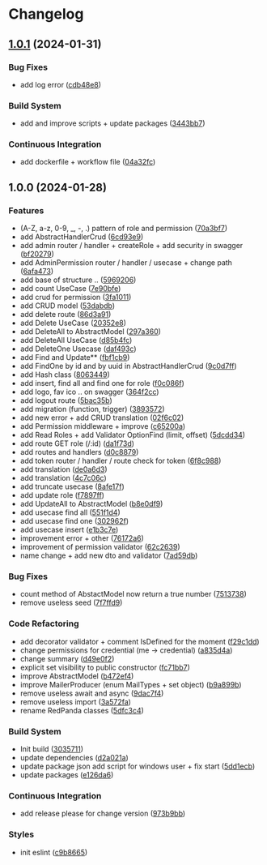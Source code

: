 # Changelog

## [1.0.1](https://github.com/Andesite-Lab/Authentification/compare/v1.0.0...v1.0.1) (2024-01-31)


### Bug Fixes

* add log error ([cdb48e8](https://github.com/Andesite-Lab/Authentification/commit/cdb48e8f7f04b366175c5ab81d50c3313e865d34))


### Build System

* add and improve scripts + update packages ([3443bb7](https://github.com/Andesite-Lab/Authentification/commit/3443bb7c8ada9ec6f1feccd3aa7ed67a11877b91))


### Continuous Integration

* add dockerfile + workflow file ([04a32fc](https://github.com/Andesite-Lab/Authentification/commit/04a32fcbfccae7cb3c4da9d6ea39f463c7e1696a))

## 1.0.0 (2024-01-28)


### Features

* (A-Z, a-z, 0-9, _, -, .) pattern of role and permission ([70a3bf7](https://github.com/Andesite-Lab/Authentification/commit/70a3bf7c7fcc20f12f461f4be3cfdc07f898e3cd))
* add AbstractHandlerCrud ([6cd93e9](https://github.com/Andesite-Lab/Authentification/commit/6cd93e9f9e935aaa8b5d2fa3cee5ceef383a05bf))
* add admin router / handler + createRole + add security in swagger ([bf20279](https://github.com/Andesite-Lab/Authentification/commit/bf20279168b173108802b586d8d511079e43d7bb))
* add AdminPermission router / handler / usecase + change path ([6afa473](https://github.com/Andesite-Lab/Authentification/commit/6afa473f3ef9fafc924d1e87737637c91912d754))
* add base of structure .. ([5969206](https://github.com/Andesite-Lab/Authentification/commit/5969206a6a3dcb2ac2d53978ce944b342b8cc021))
* add count UseCase ([7e90bfe](https://github.com/Andesite-Lab/Authentification/commit/7e90bfe8467ad1b66ca0c9c8609deae3cec01864))
* add crud for permission ([3fa1011](https://github.com/Andesite-Lab/Authentification/commit/3fa10119b5e236f7e76438834de444b95f6386d7))
* add CRUD model ([53dabdb](https://github.com/Andesite-Lab/Authentification/commit/53dabdb1a62a44f097683b90ade62328dfe61d87))
* add delete route ([86d3a91](https://github.com/Andesite-Lab/Authentification/commit/86d3a916fa7ff56eadac88a5c8b01719ef53bf9c))
* add Delete UseCase ([20352e8](https://github.com/Andesite-Lab/Authentification/commit/20352e8fac3436681d7915ac30302ba9e3c3bc6d))
* add DeleteAll to AbstractModel ([297a360](https://github.com/Andesite-Lab/Authentification/commit/297a3604786b9b2afeb4fdf627b3e7f7bc46fd7e))
* add DeleteAll UseCase ([d85b4fc](https://github.com/Andesite-Lab/Authentification/commit/d85b4fc734f09e81994a75d86874216b857578e2))
* add DeleteOne Usecase ([daf493c](https://github.com/Andesite-Lab/Authentification/commit/daf493cf61e9f54f9d53033266eaa2c65345a3a0))
* add Find and Update** ([fbf1cb9](https://github.com/Andesite-Lab/Authentification/commit/fbf1cb98a565ba7be68515e630a8a7b9cfc0549a))
* add FindOne by id and by uuid in AbstractHandlerCrud ([9c0d7ff](https://github.com/Andesite-Lab/Authentification/commit/9c0d7ff5c3c9c8cf2377c4a47736b887677ca3cb))
* add Hash class ([8063449](https://github.com/Andesite-Lab/Authentification/commit/8063449c3677529311e2d0576e37b8b2936894d5))
* add insert, find all and find one for role ([f0c086f](https://github.com/Andesite-Lab/Authentification/commit/f0c086f910bcde094c09af935022db124871fa53))
* add logo, fav ico .. on swagger ([364f2cc](https://github.com/Andesite-Lab/Authentification/commit/364f2cc8243111bce07526cc81ce4730ab702ec0))
* add logout route ([5bac35b](https://github.com/Andesite-Lab/Authentification/commit/5bac35b990d2c814099ede0b51b0973052ef65d1))
* add migration (function, trigger) ([3893572](https://github.com/Andesite-Lab/Authentification/commit/3893572545e02eb391e7b9e7ab40bb5e20be5b25))
* add new error + add CRUD translation ([02f6c02](https://github.com/Andesite-Lab/Authentification/commit/02f6c02cf6845cf907a8588b57ae137938645e02))
* add Permission middleware + improve ([c65200a](https://github.com/Andesite-Lab/Authentification/commit/c65200ab0ead333e87e6fde07df1af28bab2c3fe))
* add Read Roles + add Validator OptionFind (limit, offset) ([5dcdd34](https://github.com/Andesite-Lab/Authentification/commit/5dcdd34e5b8907ddfe823d7171b64a4c3d4e9c16))
* add route GET role (/:id) ([da1f73d](https://github.com/Andesite-Lab/Authentification/commit/da1f73db969db6231e66d6d4f0795e960938b188))
* add routes and handlers ([d0c8879](https://github.com/Andesite-Lab/Authentification/commit/d0c88791d42ded7c4afd52ac916e46932c04077f))
* add token router / handler / route check for token ([6f8c988](https://github.com/Andesite-Lab/Authentification/commit/6f8c98815f0be9e7d2d6e1e63c16ab72d363289f))
* add translation ([de0a6d3](https://github.com/Andesite-Lab/Authentification/commit/de0a6d3e6f6521b969858146ff5252abc0f99f72))
* add translation ([4c7c06c](https://github.com/Andesite-Lab/Authentification/commit/4c7c06c94f7cc683aec4a1624b27de7fbb39990b))
* add truncate usecase ([8afe17f](https://github.com/Andesite-Lab/Authentification/commit/8afe17fe95ac0b6cdef4842bb0e8e4abe7fb22c8))
* add update role ([f7897ff](https://github.com/Andesite-Lab/Authentification/commit/f7897ff5d1af7ebc2c85921fd747ed79c1b397c3))
* add UpdateAll to AbstractModel ([b8e0df9](https://github.com/Andesite-Lab/Authentification/commit/b8e0df991e22e434ae5b4d375a08cdfa18618a91))
* add usecase find all ([551f1d4](https://github.com/Andesite-Lab/Authentification/commit/551f1d4efbb09becfb8fafa2f5e3d2c8a84bc392))
* add usecase find one ([302962f](https://github.com/Andesite-Lab/Authentification/commit/302962fc10931ebbe5eab7e56223162021997bda))
* add usecase insert ([e1b3c7e](https://github.com/Andesite-Lab/Authentification/commit/e1b3c7e37ab9d2a724171f4d52797bfd8f292173))
* improvement error + other ([76172a6](https://github.com/Andesite-Lab/Authentification/commit/76172a6b574da8766e2e32358275940242f3cb24))
* improvement of permission validator ([62c2639](https://github.com/Andesite-Lab/Authentification/commit/62c26397fd07db9bcf5d719839f4ce87ca08c878))
* name change + add new dto and validator ([7ad59db](https://github.com/Andesite-Lab/Authentification/commit/7ad59dbb20a93ce2f3de42b96243def6e0b8a574))


### Bug Fixes

* count method of AbstactModel now return a true number ([7513738](https://github.com/Andesite-Lab/Authentification/commit/751373843fe4fd94294ece1b77a9d655d866bab9))
* remove useless seed ([7f7ffd9](https://github.com/Andesite-Lab/Authentification/commit/7f7ffd997dd8b8a86be58bee84dcc9930df725ea))


### Code Refactoring

* add decorator validator + comment IsDefined for the moment ([f29c1dd](https://github.com/Andesite-Lab/Authentification/commit/f29c1dd5891f8adbaea2857d221cd6dd05b24185))
* change permissions for credential (me -&gt; credential) ([a835d4a](https://github.com/Andesite-Lab/Authentification/commit/a835d4ac723cc60b2e8bb3d040f82075eb4ff3b0))
* change summary ([d49e0f2](https://github.com/Andesite-Lab/Authentification/commit/d49e0f2d4d302123f456e93af54e14fb0231cc9e))
* explicit set visibility to public constructor ([fc71bb7](https://github.com/Andesite-Lab/Authentification/commit/fc71bb78fb480dbe6008520c1a1c2e9bed36ad57))
* improve AbstractModel ([b472ef4](https://github.com/Andesite-Lab/Authentification/commit/b472ef48f409fcc62244b75af139c3334ffcfda9))
* improve MailerProducer (enum MailTypes + set object) ([b9a899b](https://github.com/Andesite-Lab/Authentification/commit/b9a899b46fa1380ebd4871db8d63e62661dcb74c))
* remove useless await and async ([9dac7f4](https://github.com/Andesite-Lab/Authentification/commit/9dac7f4b10e5ccb04a806c57a34600c6117562b8))
* remove useless import ([3a572fa](https://github.com/Andesite-Lab/Authentification/commit/3a572fad59600e0d334cc6f876c181dbfe2c6844))
* rename RedPanda classes ([5dfc3c4](https://github.com/Andesite-Lab/Authentification/commit/5dfc3c430cc21cebce65814c06480149671ad45e))


### Build System

* Init build ([3035711](https://github.com/Andesite-Lab/Authentification/commit/3035711e0d36a16a0128f242b29605567c2354d1))
* update dependencies ([d2a021a](https://github.com/Andesite-Lab/Authentification/commit/d2a021a2c68d118aef5253ad378f29791108d4a4))
* update package json  add script for windows user + fix start ([5dd1ecb](https://github.com/Andesite-Lab/Authentification/commit/5dd1ecb8915d3637e0f94b1662d4d18587cb3c3a))
* update packages ([e126da6](https://github.com/Andesite-Lab/Authentification/commit/e126da64dd1344a7d4ef4ed114406d72d707d6ab))


### Continuous Integration

* add release please for change version ([973b9bb](https://github.com/Andesite-Lab/Authentification/commit/973b9bb87217209a47780a06ca9f0c1a91bbc628))


### Styles

* init eslint ([c9b8665](https://github.com/Andesite-Lab/Authentification/commit/c9b86658376576720b2bba206e89462c7f45d9c1))
